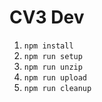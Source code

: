 CV3 Dev
=======

1. `npm install`
2. `npm run setup`
3. `npm run unzip`
4. `npm run upload`
5. `npm run cleanup`
